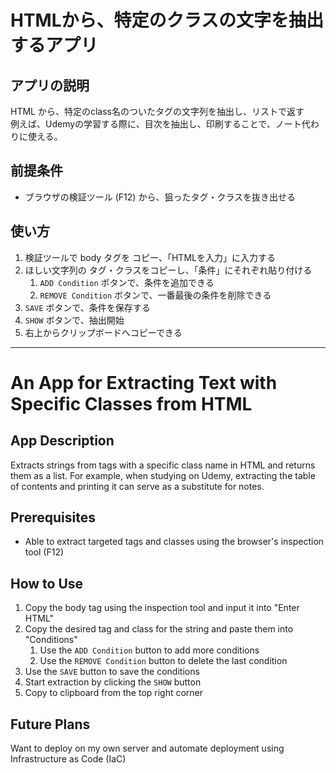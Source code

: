 # HTMLから、特定のクラスの文字を抽出するアプリ

## アプリの説明
  HTML から、特定のclass名のついたタグの文字列を抽出し、リストで返す<br>
  例えば、Udemyの学習する際に、目次を抽出し、印刷することで、ノート代わりに使える。

## 前提条件
 - ブラウザの検証ツール (F12) から、狙ったタグ・クラスを抜き出せる

## 使い方
1. 検証ツールで body タグを コピー、「HTMLを入力」に入力する
1. ほしい文字列の タグ・クラスをコピーし、「条件」にそれぞれ貼り付ける
    1. `ADD Condition` ボタンで、条件を追加できる
    1. `REMOVE Condition` ボタンで、一番最後の条件を削除できる
1. `SAVE` ボタンで、条件を保存する
1. `SHOW` ボタンで、抽出開始
1. 右上からクリップボードへコピーできる


---
# An App for Extracting Text with Specific Classes from HTML

## App Description
  Extracts strings from tags with a specific class name in HTML and returns them as a list. For example, when studying on Udemy, extracting the table of contents and printing it can serve as a substitute for notes.

## Prerequisites
 - Able to extract targeted tags and classes using the browser's inspection tool (F12)

## How to Use
1. Copy the body tag using the inspection tool and input it into "Enter HTML"
1. Copy the desired tag and class for the string and paste them into "Conditions"
    1. Use the `ADD Condition` button to add more conditions
    1. Use the `REMOVE Condition` button to delete the last condition
1. Use the `SAVE` button to save the conditions
1. Start extraction by clicking the `SHOW` button
1. Copy to clipboard from the top right corner

## Future Plans
Want to deploy on my own server and automate deployment using Infrastructure as Code (IaC)
